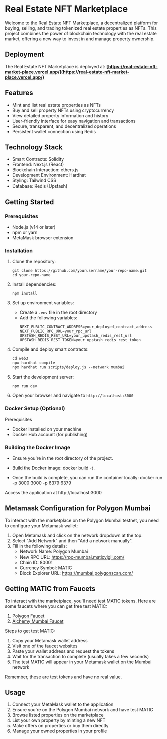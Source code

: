 # Real Estate NFT Marketplace

Welcome to the Real Estate NFT Marketplace, a decentralized platform for buying, selling, and trading tokenized real estate properties as NFTs. This project combines the power of blockchain technology with the real estate market, offering a new way to invest in and manage property ownership.

## Deployment

The Real Estate NFT Marketplace is deployed at:
**[https://real-estate-nft-market-place.vercel.app/](https://real-estate-nft-market-place.vercel.app/)**

## Features

- Mint and list real estate properties as NFTs
- Buy and sell property NFTs using cryptocurrency
- View detailed property information and history
- User-friendly interface for easy navigation and transactions
- Secure, transparent, and decentralized operations
- Persistent wallet connection using Redis
## Technology Stack

- Smart Contracts: Solidity
- Frontend: Next.js (React)
- Blockchain Interaction: ethers.js
- Development Environment: Hardhat
- Styling: Tailwind CSS
- Database: Redis (Upstash)

## Getting Started

### Prerequisites

- Node.js (v14 or later)
- npm or yarn
- MetaMask browser extension

### Installation

1. Clone the repository:
   ```
   git clone https://github.com/yourusername/your-repo-name.git
   cd your-repo-name
   ```

2. Install dependencies:
   ```
   npm install
   ```

3. Set up environment variables:
   - Create a `.env` file in the root directory
   - Add the following variables:
     ```
     NEXT_PUBLIC_CONTRACT_ADDRESS=your_deployed_contract_address
     NEXT_PUBLIC_RPC_URL=your_rpc_url
     UPSTASH_REDIS_REST_URL=your_upstash_redis_rest_url
     UPSTASH_REDIS_REST_TOKEN=your_upstash_redis_rest_token
     ```

4. Compile and deploy smart contracts:
   ```
   cd web3
   npx hardhat compile
   npx hardhat run scripts/deploy.js --network mumbai
   ```

5. Start the development server:
   ```
   npm run dev
   ```

6. Open your browser and navigate to `http://localhost:3000`

### Docker Setup (Optional)
Prerequisites

- Docker installed on your machine
- Docker Hub account (for publishing)

### Building the Docker Image

- Ensure you're in the root directory of the project.
- Build the Docker image:
docker build -t <image-name>.

- Once the build is complete, you can run the container locally:
docker run -p 3000:3000 -p 6379:6379 <image-name>

Access the application at http://localhost:3000

## Metamask Configuration for Polygon Mumbai

To interact with the marketplace on the Polygon Mumbai testnet, you need to configure your Metamask wallet:

1. Open Metamask and click on the network dropdown at the top.
2. Select "Add Network" and then "Add a network manually".
3. Fill in the following details:
   - Network Name: Polygon Mumbai
   - New RPC URL: https://rpc-mumbai.maticvigil.com/
   - Chain ID: 80001
   - Currency Symbol: MATIC
   - Block Explorer URL: https://mumbai.polygonscan.com/

## Getting MATIC from Faucets

To interact with the marketplace, you'll need test MATIC tokens. Here are some faucets where you can get free test MATIC:

1. [Polygon Faucet](https://faucet.polygon.technology/)
2. [Alchemy Mumbai Faucet](https://mumbaifaucet.com/)

Steps to get test MATIC:
1. Copy your Metamask wallet address
2. Visit one of the faucet websites
3. Paste your wallet address and request the tokens
4. Wait for the transaction to complete (usually takes a few seconds)
5. The test MATIC will appear in your Metamask wallet on the Mumbai network

Remember, these are test tokens and have no real value.

## Usage

1. Connect your MetaMask wallet to the application
2. Ensure you're on the Polygon Mumbai network and have test MATIC
3. Browse listed properties on the marketplace
4. List your own property by minting a new NFT
5. Make offers on properties or buy them directly
6. Manage your owned properties in your profile